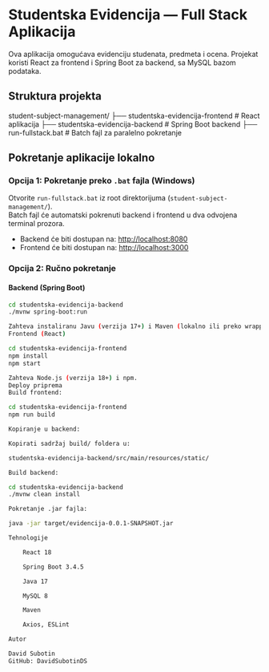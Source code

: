 # Studentska Evidencija — Full Stack Aplikacija

Ova aplikacija omogućava evidenciju studenata, predmeta i ocena. Projekat koristi React za frontend i Spring Boot za backend, sa MySQL bazom podataka.

## Struktura projekta

student-subject-management/
├── studentska-evidencija-frontend # React aplikacija
├── studentska-evidencija-backend # Spring Boot backend
├── run-fullstack.bat # Batch fajl za paralelno pokretanje


## Pokretanje aplikacije lokalno

### Opcija 1: Pokretanje preko `.bat` fajla (Windows)

Otvorite `run-fullstack.bat` iz root direktorijuma (`student-subject-management/`).  
Batch fajl će automatski pokrenuti backend i frontend u dva odvojena terminal prozora.

- Backend će biti dostupan na: [http://localhost:8080](http://localhost:8080)  
- Frontend će biti dostupan na: [http://localhost:3000](http://localhost:3000)

### Opcija 2: Ručno pokretanje

#### Backend (Spring Boot)

```bash
cd studentska-evidencija-backend
./mvnw spring-boot:run

Zahteva instaliranu Javu (verzija 17+) i Maven (lokalno ili preko wrapper-a).
Frontend (React)

cd studentska-evidencija-frontend
npm install
npm start

Zahteva Node.js (verzija 18+) i npm.
Deploy priprema
Build frontend:

cd studentska-evidencija-frontend
npm run build

Kopiranje u backend:

Kopirati sadržaj build/ foldera u:

studentska-evidencija-backend/src/main/resources/static/

Build backend:

cd studentska-evidencija-backend
./mvnw clean install

Pokretanje .jar fajla:

java -jar target/evidencija-0.0.1-SNAPSHOT.jar

Tehnologije

    React 18

    Spring Boot 3.4.5

    Java 17

    MySQL 8

    Maven

    Axios, ESLint

Autor

David Subotin
GitHub: DavidSubotinDS
